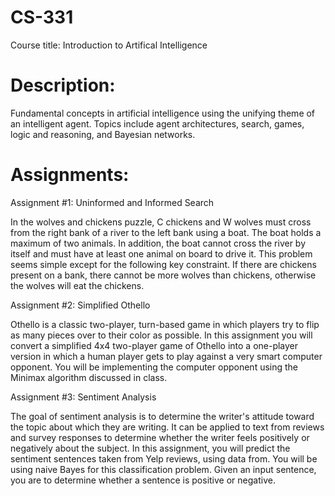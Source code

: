 # CS-331
Course title: Introduction to Artifical Intelligence


# Description:

Fundamental concepts in artificial intelligence using the unifying theme of an intelligent agent. Topics include agent architectures, search, games, logic and reasoning, and Bayesian networks.


# Assignments:

Assignment #1: Uninformed and Informed Search


In the wolves and chickens puzzle, C chickens and W wolves must cross from the right bank of a river to the left bank using a boat. The boat holds a maximum of two animals. In addition, the boat cannot cross the river by itself and must have at least one animal on board to drive it. This problem seems simple except for the following key constraint. If there are chickens present on a bank, there cannot be more wolves than chickens, otherwise the wolves will eat the chickens.




Assignment #2: Simplified Othello


Othello is a classic two-player, turn-based game in which players try to flip as many pieces over to their color as possible. In this assignment you will convert a simplified 4x4 two-player game of Othello into a one-player version in which a human player gets to play against a very smart computer opponent. You will be implementing the computer opponent using the Minimax algorithm discussed in class.




Assignment #3: Sentiment Analysis


The goal of sentiment analysis is to determine the writer's attitude toward the topic about which they are writing. It can be applied to text from reviews and survey responses to determine whether the writer feels positively or negatively about the subject. In this assignment, you will predict the sentiment sentences taken from Yelp reviews, using data from. You will be using naive Bayes for this classification problem. Given an input sentence, you are to determine whether a sentence is positive or negative.
